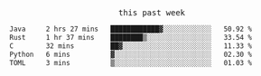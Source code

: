 

<p align="center"><samp>this past week</samp></p>
<!--START_SECTION:waka-->

```txt
Java     2 hrs 27 mins   ████████████▓░░░░░░░░░░░░   50.92 %
Rust     1 hr 37 mins    ████████▒░░░░░░░░░░░░░░░░   33.54 %
C        32 mins         ██▓░░░░░░░░░░░░░░░░░░░░░░   11.33 %
Python   6 mins          ▓░░░░░░░░░░░░░░░░░░░░░░░░   02.30 %
TOML     3 mins          ▒░░░░░░░░░░░░░░░░░░░░░░░░   01.03 %
```

<!--END_SECTION:waka-->


